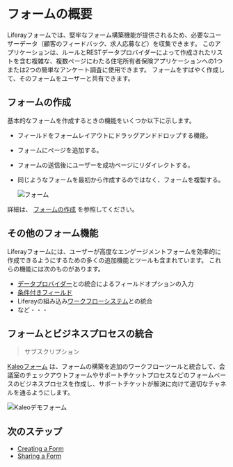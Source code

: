 # フォームの概要

Liferayフォームでは、堅牢なフォーム構築機能が提供されるため、必要なユーザーデータ（顧客のフィードバック、求人応募など）を収集できます。 このアプリケーションは、ルールとRESTデータプロバイダーによって作成されたリストを含む複雑な、複数ページにわたる住宅所有者保険アプリケーションへの1つまたは2つの簡単なアンケート調査に使用できます。 フォームをすばやく作成して、そのフォームをユーザーと共有できます。

<a name="creating-forms" />

## フォームの作成

基本的なフォームを作成するときの機能をいくつか以下に示します。

* フィールドをフォームレイアウトにドラッグアンドドロップする機能。
* フォームにページを追加する。
* フォームの送信後にユーザーを成功ページにリダイレクトする。
* 同じようなフォームを最初から作成するのではなく、フォームを複製する。

    ![フォーム](./introduction-to-forms/images/02.png)

詳細は、 [フォームの作成](./creating-and-managing-forms/creating-forms.md) を参照してください。

<a name="additional-forms-features" />

## その他のフォーム機能

Liferayフォームには、ユーザーが高度なエンゲージメントフォームを効率的に作成できるようにするための多くの追加機能とツールも含まれています。 これらの機能には次のものがあります。

* [データプロバイダー](./data-providers/using-the-rest-data-provider-to-populate-form-options.md)との統合によるフィールドオプションの入力
* [条件付きフィールド](./creating-and-managing-forms/building-forms-with-conditional-fields.md)
* Liferayの組み込み[ワークフローシステム](./sharing-forms-and-managing-submissions/using-forms-with-a-workflow.md)との統合
* など・・・

<a name="integrating-forms-with-business-processes" />

## フォームとビジネスプロセスの統合

> サブスクリプション

[Kaleoフォーム](https://help.liferay.com/hc/ja/articles/360028821952-Kaleo-Forms) は、フォームの構築を追加のワークフローツールと統合して、会議室のチェックアウトフォームやサポートチケットプロセスなどのフォームベースのビジネスプロセスを作成し、サポートチケットが解決に向けて適切なチャネルを通るようにします。

![Kaleoデモフォーム](./introduction-to-forms/images/01.png)

<a name="next-steps" />

## 次のステップ

* [Creating a Form](./creating-and-managing-forms/creating-forms.md)
* [Sharing a Form](./sharing-forms-and-managing-submissions/sharing-forms.md)
